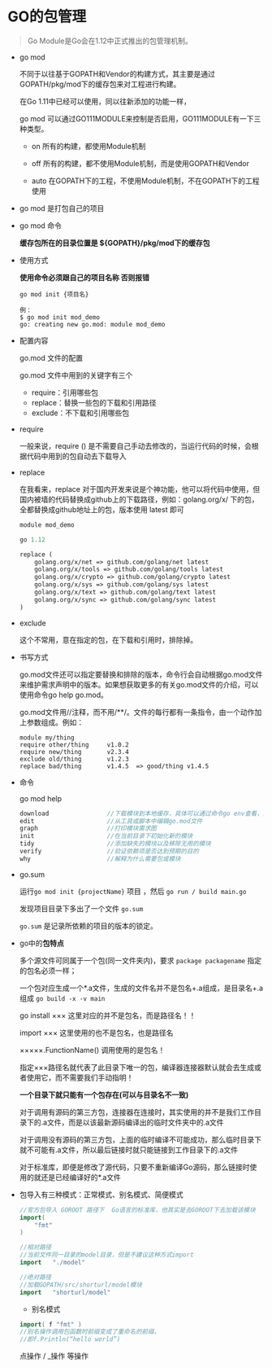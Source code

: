 # GO的包管理

>Go Module是Go会在1.12中正式推出的包管理机制。

- go mod

    不同于以往基于GOPATH和Vendor的构建方式，其主要是通过GOPATH/pkg/mod下的缓存包来对工程进行构建。

    在Go 1.11中已经可以使用，同以往新添加的功能一样，

    go mod 可以通过GO111MODULE来控制是否启用，GO111MODULE有一下三种类型。

    - on 所有的构建，都使用Module机制

    - off 所有的构建，都不使用Module机制，而是使用GOPATH和Vendor

    - auto 在GOPATH下的工程，不使用Module机制，不在GOPATH下的工程使用

- go mod 是打包自己的项目

- go mod 命令

    **缓存包所在的目录位置是 ${GOPATH}/pkg/mod下的缓存包**

- 使用方式


    **使用命令必须跟自己的项目名称 否则报错**
    ```
    go mod init {项目名}

    例：
    $ go mod init mod_demo
    go: creating new go.mod: module mod_demo
    ```

- 配置内容

    go.mod 文件的配置

    go.mod 文件中用到的关键字有三个

    - require：引用哪些包
    - replace：替换一些包的下载和引用路径
    - exclude：不下载和引用哪些包

- require

    一般来说，require () 是不需要自己手动去修改的，当运行代码的时候，会根据代码中用到的包自动去下载导入

- replace

    在我看来，replace 对于国内开发来说是个神功能，他可以将代码中使用，但国内被墙的代码替换成github上的下载路径，例如：golang.org/x/ 下的包，全都替换成github地址上的包，版本使用 latest 即可

    ```go.mod
    module mod_demo

    go 1.12

    replace (
        golang.org/x/net => github.com/golang/net latest
        golang.org/x/tools => github.com/golang/tools latest
        golang.org/x/crypto => github.com/golang/crypto latest
        golang.org/x/sys => github.com/golang/sys latest
        golang.org/x/text => github.com/golang/text latest
        golang.org/x/sync => github.com/golang/sync latest
    )
    ```

- exclude

    这个不常用，意在指定的包，在下载和引用时，排除掉。

- 书写方式

    go.mod文件还可以指定要替换和排除的版本，命令行会自动根据go.mod文件来维护需求声明中的版本。如果想获取更多的有关go.mod文件的介绍，可以使用命令go help go.mod。

    go.mod文件用//注释，而不用/**/。文件的每行都有一条指令，由一个动作加上参数组成。例如：

    ```
    module my/thing
    require other/thing     v1.0.2
    require new/thing 		v2.3.4
    exclude old/thing 		v1.2.3
    replace bad/thing 		v1.4.5 	=> good/thing v1.4.5
    ```

- 命令

    go mod help

    ```go
    download                //下载模块到本地缓存，具体可以通过命令go env查看，其中环境变量GOCACHE就是缓存的地址，如果该文件夹的内容太大，可以通过命令go clean -cache
    edit                    //从工具或脚本中编辑go.mod文件
    graph                   //打印模块需求图
    init                    //在当前目录下初始化新的模块
    tidy                    //添加缺失的模块以及移除无用的模块
    verify                  //验证依赖项是否达到预期的目的
    why                     //解释为什么需要包或模块
    ```

- go.sum

    运行`go mod init {projectName}` 项目 ，然后 `go run / build main.go`

    发现项目目录下多出了一个文件 `go.sum`  

    `go.sum` 是记录所依赖的项目的版本的锁定。

- go中的**包特点**

    多个源文件可同属于一个包(同一文件夹内)，要求 `package packagename` 指定的包名必须一样；
    
    一个包对应生成一个*.a文件，生成的文件名并不是包名+.a组成，是目录名+.a组成 `go build -x -v main`
    
    go install ××× 这里对应的并不是包名，而是路径名！！
    
    import ××× 这里使用的也不是包名，也是路径名
    
    ×××××.FunctionName() 调用使用的是包名！
    
    指定×××路径名就代表了此目录下唯一的包，编译器连接器默认就会去生成或者使用它，而不需要我们手动指明！
    
    **一个目录下就只能有一个包存在(可以与目录名不一致)**
    
    对于调用有源码的第三方包，连接器在连接时，其实使用的并不是我们工作目录下的.a文件，而是以该最新源码编译出的临时文件夹中的.a文件
    
    对于调用没有源码的第三方包，上面的临时编译不可能成功，那么临时目录下就不可能有.a文件，所以最后链接时就只能链接到工作目录下的.a文件
    
    对于标准库，即便是修改了源代码，只要不重新编译Go源码，那么链接时使用的就还是已经编译好的*.a文件
    

- 包导入有三种模式：正常模式、别名模式、简便模式


    ```go
    //官方包导入 GOROOT 路径下  Go语言的标准库，他其实是去GOROOT下去加载该模块
    import(
        "fmt"
    )

    //相对路径     
    //当前文件同一目录的model目录，但是不建议这种方式import
    import   "./model"  

    //绝对路径
    //加载GOPATH/src/shorturl/model模块
    import   "shorturl/model"  
    ```
    - 别名模式
    ```go
    import( f "fmt" )   
    //别名操作调用包函数时前缀变成了重命名的前缀，
    //即f.Println(“hello world”)
    ```

     点操作 / _操作 等操作
